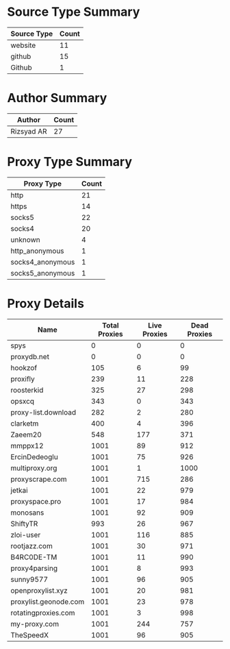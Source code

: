 # Source Type Summary

| Source Type | Count |
|-------------|-------|
| website | 11 |
| github | 15 |
| Github | 1 |


# Author Summary

| Author | Count |
|--------|-------|
| Rizsyad AR | 27 |


# Proxy Type Summary

| Proxy Type | Count |
|------------|-------|
| http | 21 |
| https | 14 |
| socks5 | 22 |
| socks4 | 20 |
| unknown | 4 |
| http_anonymous | 1 |
| socks4_anonymous | 1 |
| socks5_anonymous | 1 |


# Proxy Details

| Name | Total Proxies | Live Proxies | Dead Proxies |
|------|---------------|--------------|---------------|
| spys | 0 | 0 | 0 |
| proxydb.net | 0 | 0 | 0 |
| hookzof | 105 | 6 | 99 |
| proxifly | 239 | 11 | 228 |
| roosterkid | 325 | 27 | 298 |
| opsxcq | 343 | 0 | 343 |
| proxy-list.download | 282 | 2 | 280 |
| clarketm | 400 | 4 | 396 |
| Zaeem20 | 548 | 177 | 371 |
| mmppx12 | 1001 | 89 | 912 |
| ErcinDedeoglu | 1001 | 75 | 926 |
| multiproxy.org | 1001 | 1 | 1000 |
| proxyscrape.com | 1001 | 715 | 286 |
| jetkai | 1001 | 22 | 979 |
| proxyspace.pro | 1001 | 17 | 984 |
| monosans | 1001 | 92 | 909 |
| ShiftyTR | 993 | 26 | 967 |
| zloi-user | 1001 | 116 | 885 |
| rootjazz.com | 1001 | 30 | 971 |
| B4RC0DE-TM | 1001 | 11 | 990 |
| proxy4parsing | 1001 | 8 | 993 |
| sunny9577 | 1001 | 96 | 905 |
| openproxylist.xyz | 1001 | 20 | 981 |
| proxylist.geonode.com | 1001 | 23 | 978 |
| rotatingproxies.com | 1001 | 3 | 998 |
| my-proxy.com | 1001 | 244 | 757 |
| TheSpeedX | 1001 | 96 | 905 |
